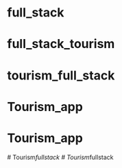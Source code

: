 # full_stack
# full_stack_tourism
# tourism_full_stack
# Tourism_app
# Tourism_app
#   T o u r i s m _ f u l l s t a c k  
 #   T o u r i s m _ f u l l s t a c k  
 
